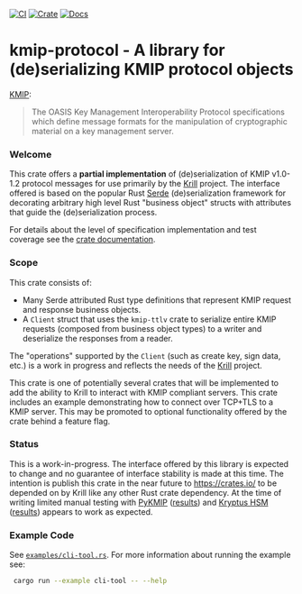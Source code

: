 [![CI](https://github.com/NLnetLabs/kmip-protocol/actions/workflows/ci.yml/badge.svg?branch=main)](https://github.com/NLnetLabs/kmip-protocol/actions/workflows/ci.yml)
[![Crate](https://img.shields.io/crates/v/kmip-protocol)](crates.io/crates/kmip-protocol)
[![Docs](https://img.shields.io/docsrs/kmip-protocol)](https://docs.rs/kmip-protocol/)

# kmip-protocol - A library for (de)serializing KMIP protocol objects

[KMIP](https://docs.oasis-open.org/kmip/spec/v1.0/kmip-spec-1.0.html):
> The OASIS Key Management Interoperability Protocol specifications which define message formats for the manipulation
> of cryptographic material on a key management server.

### Welcome

This crate offers a **partial implementation** of (de)serialization of KMIP v1.0-1.2 protocol messages for use
primarily by the [Krill](https://nlnetlabs.nl/projects/rpki/krill/) project. The interface offered is based on the
popular Rust [Serde](https://serde.rs/) (de)serialization framework for decorating arbitrary high level Rust "business 
object" structs with attributes that guide the (de)serialization process.

For details about the level of specification implementation and test coverage see the [crate documentation](https://docs.rs/kmip-protocol/).

### Scope

This crate consists of:
  - Many Serde attributed Rust type definitions that represent KMIP request and response business objects.
  - A `Client` struct that uses the `kmip-ttlv` crate to serialize entire KMIP requests (composed from business object
    types) to a writer and deserialize the responses from a reader.

The "operations" supported by the `Client` (such as create key, sign data, etc.) is a work in progress and reflects
the needs of the [Krill](https://nlnetlabs.nl/projects/rpki/krill/) project.

This crate is one of potentially several crates that will be implemented to add the ability to Krill to interact with
KMIP compliant servers. This crate includes an example demonstrating how to connect over TCP+TLS to a KMIP server. This
may be promoted to optional functionality offered by the crate behind a feature flag.

### Status

This is a work-in-progress. The interface offered by this library is expected to change and no guarantee of interface
stability is made at this time. The intention is publish this crate in the near future to https://crates.io/ to be
depended on by Krill like any other Rust crate dependency. At the time of writing limited manual testing with
[PyKMIP](https://pykmip.readthedocs.io/) ([results](https://github.com/NLnetLabs/kmip-protocol/issues/14)) and
[Kryptus HSM](https://kryptus.com/en/cloud-hsm/) ([results](https://github.com/NLnetLabs/kmip-protocol/issues/15))
appears to work as expected.

### Example Code

See [`examples/cli-tool.rs`](examples/cli-tool.rs). For more information about running the example see:

```bash
 cargo run --example cli-tool -- --help
```

